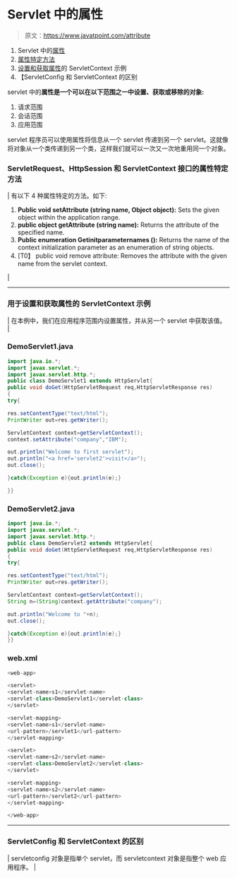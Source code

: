 # Servlet 中的属性

> 原文：<https://www.javatpoint.com/attribute>

1.  Servlet 中的[属性](#)
2.  [属性特定方法](#attributemethod)
3.  [设置和获取属性](#attributeex)的 ServletContext 示例
4.  【ServletConfig 和 ServletContext 的区别

servlet 中的**属性是一个可以在以下范围之一中设置、获取或移除的对象:**

1.  请求范围
2.  会话范围
3.  应用范围

servlet 程序员可以使用属性将信息从一个 servlet 传递到另一个 servlet。这就像将对象从一个类传递到另一个类，这样我们就可以一次又一次地重用同一个对象。

### ServletRequest、HttpSession 和 ServletContext 接口的属性特定方法

| 有以下 4 种属性特定的方法。如下:

1.  **Public void setAttribute (string name, Object object):** Sets the given object within the application range.
2.  **public object getAttribute (string name):** Returns the attribute of the specified name.
3.  **Public enumeration Getinitparameternames ():** Returns the name of the context initialization parameter as an enumeration of string objects.
4.  [T0】 public void remove attribute: Removes the attribute with the given name from the servlet context.

 |

* * *

### 用于设置和获取属性的 ServletContext 示例

| 在本例中，我们在应用程序范围内设置属性，并从另一个 servlet 中获取该值。 |

### DemoServlet1.java

```java
import java.io.*;
import javax.servlet.*;
import javax.servlet.http.*;
public class DemoServlet1 extends HttpServlet{
public void doGet(HttpServletRequest req,HttpServletResponse res)
{
try{

res.setContentType("text/html");
PrintWriter out=res.getWriter();

ServletContext context=getServletContext();
context.setAttribute("company","IBM");

out.println("Welcome to first servlet");
out.println("<a href='servlet2'>visit</a>");
out.close();

}catch(Exception e){out.println(e);}

}}

```

### DemoServlet2.java

```java
import java.io.*;
import javax.servlet.*;
import javax.servlet.http.*;
public class DemoServlet2 extends HttpServlet{
public void doGet(HttpServletRequest req,HttpServletResponse res)
{
try{

res.setContentType("text/html");
PrintWriter out=res.getWriter();

ServletContext context=getServletContext();
String n=(String)context.getAttribute("company");

out.println("Welcome to "+n);
out.close();

}catch(Exception e){out.println(e);}
}}

```

### web.xml

```java
<web-app>

<servlet>
<servlet-name>s1</servlet-name>
<servlet-class>DemoServlet1</servlet-class>
</servlet>

<servlet-mapping>
<servlet-name>s1</servlet-name>
<url-pattern>/servlet1</url-pattern>
</servlet-mapping>

<servlet>
<servlet-name>s2</servlet-name>
<servlet-class>DemoServlet2</servlet-class>
</servlet>

<servlet-mapping>
<servlet-name>s2</servlet-name>
<url-pattern>/servlet2</url-pattern>
</servlet-mapping>

</web-app>

```

* * *

### ServletConfig 和 ServletContext 的区别

| servletconfig 对象是指单个 servlet，而 servletcontext 对象是指整个 web 应用程序。 |